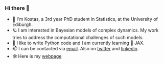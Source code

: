 ### Hi there 👋

- 🧔 I'm Kostas, a 3rd year PhD student in Statistics, at the University of Ediburgh.
- 🪐 I am interested in Bayesian models of complex dynamics. My work tries to address the computational challenges of such models.
- 🐍 I like to write Python code and I am currently learning 🔪 JAX.
- 📫 I can be contacted via [email](kostas.tsampourakis@gmail.com). Also on [twitter](https://twitter.com/KTsampourakis) and [linkedin](kostas-tsampourakis). 
- 🕸️ Here is my [webpage](https://kostastsa.github.io)


